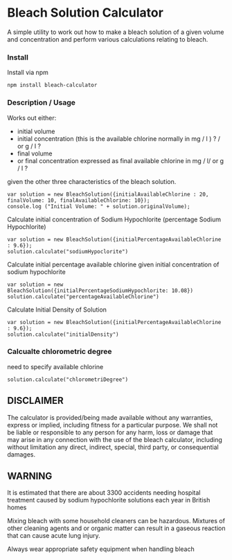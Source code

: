 # Bleach Solution Calculator

A simple utility to work out how to make a bleach solution of a given volume and concentration and perform various calculations relating to bleach.

### Install

Install via npm

```
npm install bleach-calculator
```


### Description / Usage

Works out either:

  - initial volume
  - initial concentration (this is the available chlorine normally in mg / l ) ? / or g / l ?
  - final volume
  - or final concentration expressed as final available chlorine in mg / l/ or g / l ?

given the other three characteristics of the bleach solution.


```
var solution = new BleachSolution({initialAvailableChlorine : 20, finalVolume: 10, finalAvailableChlorine: 10});
console.log ("Initial Volume: " + solution.originalVolume);

```

Calculate initial concentration of Sodium Hypochlorite (percentage Sodium Hypochlorite)

```
var solution = new BleachSolution({initialPercentageAvailableChlorine : 9.6});
solution.calculate("sodiumHypoclorite")
```

Calculate initial percentage available chlorine given initial concentration of sodium hypochlorite

```
var solution = new BleachSolution({initialPercentageSodiumHypochlorite: 10.08})
solution.calculate("percentageAvailableChlorine")
```

Calculate Initial Density of Solution

```
var solution = new BleachSolution({initialPercentageAvailableChlorine : 9.6});
solution.calculate("initialDensity")
```

### Calcualte chlorometric degree
need to specify available chlorine

```
solution.calculate("chlorometriDegree")
```


## DISCLAIMER

The calculator is provided/being made available  without any warranties, express or implied, including fitness for a particular purpose. We shall not be liable or responsible to any person for any harm, loss or damage that may arise in any connection with the use of the bleach  calculator, including without limitation any direct, indirect, special, third party, or consequential damages.

## WARNING

It is estimated that there are about 3300 accidents needing hospital treatment caused by sodium hypochlorite solutions each year in British homes

Mixing bleach with some household cleaners can be hazardous.  Mixtures of other cleaning agents and or organic matter can result in a gaseous reaction that can cause acute lung injury.


Always wear appropriate safety equipment when handling bleach

